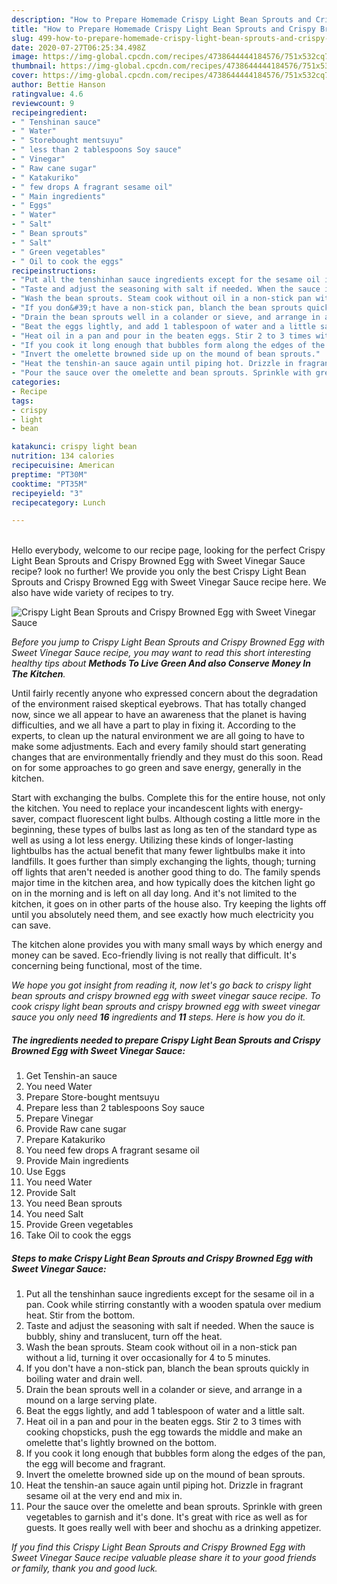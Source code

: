 ```yaml
---
description: "How to Prepare Homemade Crispy Light Bean Sprouts and Crispy Browned Egg with Sweet Vinegar Sauce"
title: "How to Prepare Homemade Crispy Light Bean Sprouts and Crispy Browned Egg with Sweet Vinegar Sauce"
slug: 499-how-to-prepare-homemade-crispy-light-bean-sprouts-and-crispy-browned-egg-with-sweet-vinegar-sauce
date: 2020-07-27T06:25:34.498Z
image: https://img-global.cpcdn.com/recipes/4738644444184576/751x532cq70/crispy-light-bean-sprouts-and-crispy-browned-egg-with-sweet-vinegar-sauce-recipe-main-photo.jpg
thumbnail: https://img-global.cpcdn.com/recipes/4738644444184576/751x532cq70/crispy-light-bean-sprouts-and-crispy-browned-egg-with-sweet-vinegar-sauce-recipe-main-photo.jpg
cover: https://img-global.cpcdn.com/recipes/4738644444184576/751x532cq70/crispy-light-bean-sprouts-and-crispy-browned-egg-with-sweet-vinegar-sauce-recipe-main-photo.jpg
author: Bettie Hanson
ratingvalue: 4.6
reviewcount: 9
recipeingredient:
- " Tenshinan sauce"
- " Water"
- " Storebought mentsuyu"
- " less than 2 tablespoons Soy sauce"
- " Vinegar"
- " Raw cane sugar"
- " Katakuriko"
- " few drops A fragrant sesame oil"
- " Main ingredients"
- " Eggs"
- " Water"
- " Salt"
- " Bean sprouts"
- " Salt"
- " Green vegetables"
- " Oil to cook the eggs"
recipeinstructions:
- "Put all the tenshinhan sauce ingredients except for the sesame oil in a pan. Cook while stirring constantly with a wooden spatula over medium heat. Stir from the bottom."
- "Taste and adjust the seasoning with salt if needed. When the sauce is bubbly, shiny and translucent, turn off the heat."
- "Wash the bean sprouts. Steam cook without oil in a non-stick pan without a lid, turning it over occasionally for 4 to 5 minutes."
- "If you don&#39;t have a non-stick pan, blanch the bean sprouts quickly in boiling water and drain well."
- "Drain the bean sprouts well in a colander or sieve, and arrange in a mound on a large serving plate."
- "Beat the eggs lightly, and add 1 tablespoon of water and a little salt."
- "Heat oil in a pan and pour in the beaten eggs. Stir 2 to 3 times with cooking chopsticks, push the egg towards the middle and make an omelette that&#39;s lightly browned on the bottom."
- "If you cook it long enough that bubbles form along the edges of the pan, the egg will become and fragrant."
- "Invert the omelette browned side up on the mound of bean sprouts."
- "Heat the tenshin-an sauce again until piping hot. Drizzle in fragrant sesame oil at the very end and mix in."
- "Pour the sauce over the omelette and bean sprouts. Sprinkle with green vegetables to garnish and it&#39;s done. It&#39;s great with rice as well as for guests. It goes really well with beer and shochu as a drinking appetizer."
categories:
- Recipe
tags:
- crispy
- light
- bean

katakunci: crispy light bean 
nutrition: 134 calories
recipecuisine: American
preptime: "PT30M"
cooktime: "PT35M"
recipeyield: "3"
recipecategory: Lunch

---
```

<br>
Hello everybody, welcome to our recipe page, looking for the perfect Crispy Light Bean Sprouts and Crispy Browned Egg with Sweet Vinegar Sauce recipe? look no further! We provide you only the best Crispy Light Bean Sprouts and Crispy Browned Egg with Sweet Vinegar Sauce recipe here. We also have wide variety of recipes to try.
<br>


![Crispy Light Bean Sprouts and Crispy Browned Egg with Sweet Vinegar Sauce](https://img-global.cpcdn.com/recipes/4738644444184576/751x532cq70/crispy-light-bean-sprouts-and-crispy-browned-egg-with-sweet-vinegar-sauce-recipe-main-photo.jpg)

<i>Before you jump to Crispy Light Bean Sprouts and Crispy Browned Egg with Sweet Vinegar Sauce recipe, you may want to read this short interesting healthy tips about 
<strong>Methods To Live Green And also Conserve Money In The Kitchen</strong>.</i>
</br>

Until fairly recently anyone who expressed concern about the degradation of the environment raised skeptical eyebrows. That has totally changed now, since we all appear to have an awareness that the planet is having difficulties, and we all have a part to play in fixing it. According to the experts, to clean up the natural environment we are all going to have to make some adjustments. Each and every family should start generating changes that are environmentally friendly and they must do this soon. Read on for some approaches to go green and save energy, generally in the kitchen.

Start with exchanging the bulbs. Complete this for the entire house, not only the kitchen. You need to replace your incandescent lights with energy-saver, compact fluorescent light bulbs. Although costing a little more in the beginning, these types of bulbs last as long as ten of the standard type as well as using a lot less energy. Utilizing these kinds of longer-lasting lightbulbs has the actual benefit that many fewer lightbulbs make it into landfills. It goes further than simply exchanging the lights, though; turning off lights that aren't needed is another good thing to do. The family spends major time in the kitchen area, and how typically does the kitchen light go on in the morning and is left on all day long. And it's not limited to the kitchen, it goes on in other parts of the house also. Try keeping the lights off until you absolutely need them, and see exactly how much electricity you can save.

The kitchen alone provides you with many small ways by which energy and money can be saved. Eco-friendly living is not really that difficult. It's concerning being functional, most of the time.


<i>We hope you got insight from reading it, now let's go back to crispy light bean sprouts and crispy browned egg with sweet vinegar sauce recipe. To cook crispy light bean sprouts and crispy browned egg with sweet vinegar sauce you only need <strong>16</strong> ingredients and <strong>11</strong> steps. Here is how you do it.
</i>

##### The ingredients needed to prepare Crispy Light Bean Sprouts and Crispy Browned Egg with Sweet Vinegar Sauce:

1. Get  Tenshin-an sauce
1. You need  Water
1. Prepare  Store-bought mentsuyu
1. Prepare  less than 2 tablespoons Soy sauce
1. Prepare  Vinegar
1. Provide  Raw cane sugar
1. Prepare  Katakuriko
1. You need  few drops A fragrant sesame oil
1. Provide  Main ingredients
1. Use  Eggs
1. You need  Water
1. Provide  Salt
1. You need  Bean sprouts
1. You need  Salt
1. Provide  Green vegetables
1. Take  Oil to cook the eggs


##### Steps to make Crispy Light Bean Sprouts and Crispy Browned Egg with Sweet Vinegar Sauce:

1. Put all the tenshinhan sauce ingredients except for the sesame oil in a pan. Cook while stirring constantly with a wooden spatula over medium heat. Stir from the bottom.
1. Taste and adjust the seasoning with salt if needed. When the sauce is bubbly, shiny and translucent, turn off the heat.
1. Wash the bean sprouts. Steam cook without oil in a non-stick pan without a lid, turning it over occasionally for 4 to 5 minutes.
1. If you don&#39;t have a non-stick pan, blanch the bean sprouts quickly in boiling water and drain well.
1. Drain the bean sprouts well in a colander or sieve, and arrange in a mound on a large serving plate.
1. Beat the eggs lightly, and add 1 tablespoon of water and a little salt.
1. Heat oil in a pan and pour in the beaten eggs. Stir 2 to 3 times with cooking chopsticks, push the egg towards the middle and make an omelette that&#39;s lightly browned on the bottom.
1. If you cook it long enough that bubbles form along the edges of the pan, the egg will become and fragrant.
1. Invert the omelette browned side up on the mound of bean sprouts.
1. Heat the tenshin-an sauce again until piping hot. Drizzle in fragrant sesame oil at the very end and mix in.
1. Pour the sauce over the omelette and bean sprouts. Sprinkle with green vegetables to garnish and it&#39;s done. It&#39;s great with rice as well as for guests. It goes really well with beer and shochu as a drinking appetizer.


<i>If you find this Crispy Light Bean Sprouts and Crispy Browned Egg with Sweet Vinegar Sauce recipe valuable please share it to your good friends or family, thank you and good luck.</i>
